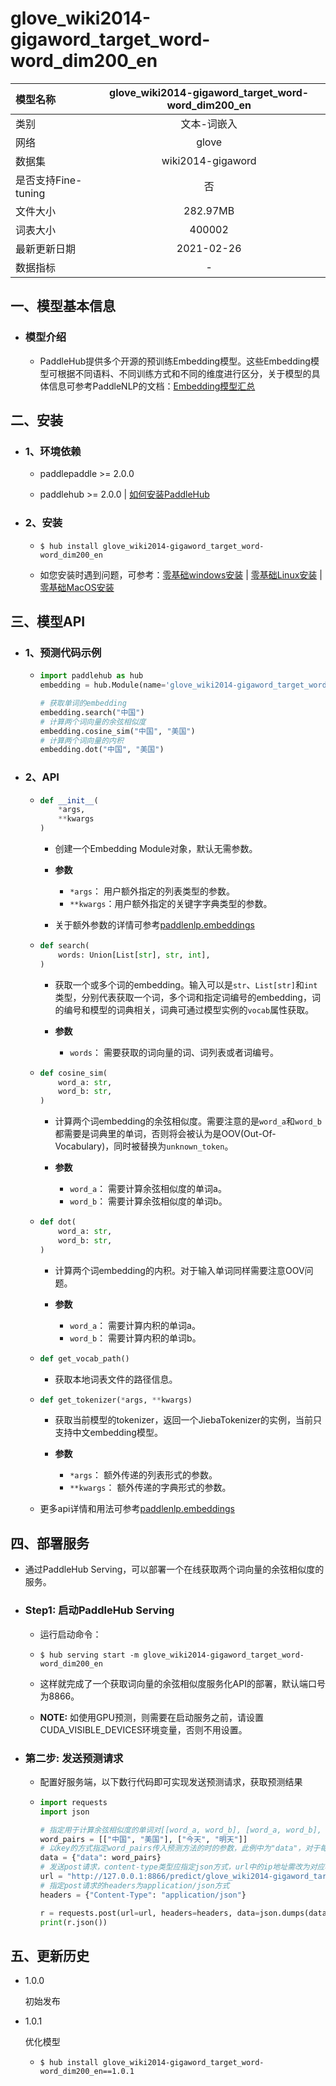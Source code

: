 # glove_wiki2014-gigaword_target_word-word_dim200_en
|模型名称|glove_wiki2014-gigaword_target_word-word_dim200_en|
| :--- | :---: | 
|类别|文本-词嵌入|
|网络|glove|
|数据集|wiki2014-gigaword|
|是否支持Fine-tuning|否|
|文件大小|282.97MB|
|词表大小|400002|
|最新更新日期|2021-02-26|
|数据指标|-|

## 一、模型基本信息

- ### 模型介绍

  - PaddleHub提供多个开源的预训练Embedding模型。这些Embedding模型可根据不同语料、不同训练方式和不同的维度进行区分，关于模型的具体信息可参考PaddleNLP的文档：[Embedding模型汇总](https://github.com/PaddlePaddle/models/blob/release/2.0-beta/PaddleNLP/docs/embeddings.md)

## 二、安装

- ### 1、环境依赖

  - paddlepaddle >= 2.0.0

  - paddlehub >= 2.0.0    | [如何安装PaddleHub](../../../../docs/docs_ch/get_start/installation.rst)

- ### 2、安装

  - ```shell
    $ hub install glove_wiki2014-gigaword_target_word-word_dim200_en
    ```
  - 如您安装时遇到问题，可参考：[零基础windows安装](../../../../docs/docs_ch/get_start/windows_quickstart.md)
 | [零基础Linux安装](../../../../docs/docs_ch/get_start/linux_quickstart.md) | [零基础MacOS安装](../../../../docs/docs_ch/get_start/mac_quickstart.md)

## 三、模型API

- ### 1、预测代码示例

  - ```python
    import paddlehub as hub
    embedding = hub.Module(name='glove_wiki2014-gigaword_target_word-word_dim200_en')

    # 获取单词的embedding
    embedding.search("中国")
    # 计算两个词向量的余弦相似度
    embedding.cosine_sim("中国", "美国")
    # 计算两个词向量的内积
    embedding.dot("中国", "美国")
    ```

- ### 2、API

  - ```python
    def __init__(
        *args,
        **kwargs
    )
    ```

    - 创建一个Embedding Module对象，默认无需参数。

    - **参数**
      - `*args`： 用户额外指定的列表类型的参数。
      - `**kwargs`：用户额外指定的关键字字典类型的参数。

    - 关于额外参数的详情可参考[paddlenlp.embeddings](https://github.com/PaddlePaddle/models/tree/release/2.0-beta/PaddleNLP/paddlenlp/embeddings)


  - ```python
    def search(
        words: Union[List[str], str, int],
    )
    ```

    - 获取一个或多个词的embedding。输入可以是`str`、`List[str]`和`int`类型，分别代表获取一个词，多个词和指定词编号的embedding，词的编号和模型的词典相关，词典可通过模型实例的`vocab`属性获取。

    - **参数**
      - `words`： 需要获取的词向量的词、词列表或者词编号。


  - ```python
    def cosine_sim(
        word_a: str,
        word_b: str,
    )
    ```

    - 计算两个词embedding的余弦相似度。需要注意的是`word_a`和`word_b`都需要是词典里的单词，否则将会被认为是OOV(Out-Of-Vocabulary)，同时被替换为`unknown_token`。

    - **参数**
      - `word_a`： 需要计算余弦相似度的单词a。
      - `word_b`： 需要计算余弦相似度的单词b。


  - ```python
    def dot(
        word_a: str,
        word_b: str,
    )
    ```

    - 计算两个词embedding的内积。对于输入单词同样需要注意OOV问题。

    - **参数**
      - `word_a`： 需要计算内积的单词a。
      - `word_b`： 需要计算内积的单词b。


  - ```python
    def get_vocab_path()
    ```

    - 获取本地词表文件的路径信息。


  - ```python
    def get_tokenizer(*args, **kwargs)
    ```

    - 获取当前模型的tokenizer，返回一个JiebaTokenizer的实例，当前只支持中文embedding模型。

    - **参数**
      - `*args`： 额外传递的列表形式的参数。
      - `**kwargs`： 额外传递的字典形式的参数。

  - 更多api详情和用法可参考[paddlenlp.embeddings](https://github.com/PaddlePaddle/models/tree/release/2.0-beta/PaddleNLP/paddlenlp/embeddings)


## 四、部署服务

- 通过PaddleHub Serving，可以部署一个在线获取两个词向量的余弦相似度的服务。

- ### Step1: 启动PaddleHub Serving

  - 运行启动命令：

  - ```shell
    $ hub serving start -m glove_wiki2014-gigaword_target_word-word_dim200_en
    ```

  - 这样就完成了一个获取词向量的余弦相似度服务化API的部署，默认端口号为8866。

  - **NOTE:** 如使用GPU预测，则需要在启动服务之前，请设置CUDA_VISIBLE_DEVICES环境变量，否则不用设置。

- ### 第二步: 发送预测请求

  - 配置好服务端，以下数行代码即可实现发送预测请求，获取预测结果

  - ```python
    import requests
    import json

    # 指定用于计算余弦相似度的单词对[[word_a, word_b], [word_a, word_b], ... ]]
    word_pairs = [["中国", "美国"], ["今天", "明天"]]
    # 以key的方式指定word_pairs传入预测方法的时的参数，此例中为"data"，对于每一对单词，调用cosine_sim进行余弦相似度的计算
    data = {"data": word_pairs}
    # 发送post请求，content-type类型应指定json方式，url中的ip地址需改为对应机器的ip
    url = "http://127.0.0.1:8866/predict/glove_wiki2014-gigaword_target_word-word_dim200_en"
    # 指定post请求的headers为application/json方式
    headers = {"Content-Type": "application/json"}

    r = requests.post(url=url, headers=headers, data=json.dumps(data))
    print(r.json())
    ```


## 五、更新历史

* 1.0.0

  初始发布

* 1.0.1

  优化模型
  - ```shell
    $ hub install glove_wiki2014-gigaword_target_word-word_dim200_en==1.0.1
    ```
